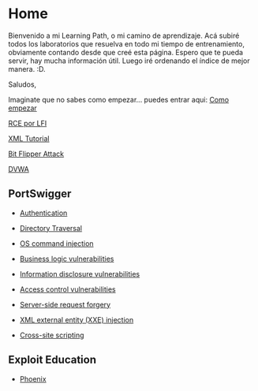 # Home
Bienvenido a mi Learning Path, o mi camino de aprendizaje. Acá subiré todos los laboratorios que resuelva en todo mi tiempo de entrenamiento, obviamente contando desde que creé esta página. Espero que te pueda servir, hay mucha información útil. Luego iré ordenando el índice de mejor manera. :D.

Saludos,

Imaginate que no sabes como empezar... puedes entrar aqui: [Como empezar](/how-to-start)

[RCE por LFI](rce-phpinfo/)

[XML Tutorial](xml-tutorial/)

[Bit Flipper Attack](bit-flipper-attack/)

[DVWA](dvwa/)

## PortSwigger

- [Authentication](authentication-ps/)
- [Directory Traversal](directory-traversal-ps/)

- [OS command injection](command-injection-ps/)

- [Business logic vulnerabilities](business-logic-ps/)

- [Information disclosure vulnerabilities](information-disclosure-ps/)

- [Access control vulnerabilities](access-control-ps/)

- [Server-side request forgery](ssrf-ps/)

- [XML external entity (XXE) injection](xxe-ps/)

- [Cross-site scripting](xss-ps/)

## Exploit Education

- [Phoenix](Phoenix-EE/)